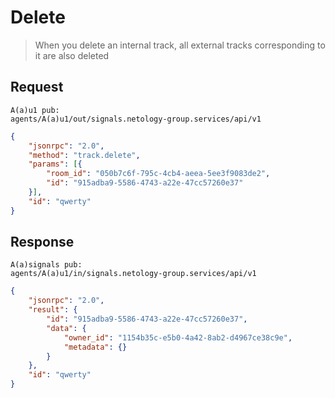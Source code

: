 # Delete

> When you delete an internal track, all external tracks corresponding to
> it are also deleted

## Request

```
A(a)u1 pub:
agents/A(a)u1/out/signals.netology-group.services/api/v1
```

```json
{
    "jsonrpc": "2.0",
    "method": "track.delete",
    "params": [{
        "room_id": "050b7c6f-795c-4cb4-aeea-5ee3f9083de2",
        "id": "915adba9-5586-4743-a22e-47cc57260e37"
    }],
    "id": "qwerty"
}
```

## Response

```
A(a)signals pub:
agents/A(a)u1/in/signals.netology-group.services/api/v1
```

```json
{
    "jsonrpc": "2.0",
    "result": {
        "id": "915adba9-5586-4743-a22e-47cc57260e37",
        "data": {
            "owner_id": "1154b35c-e5b0-4a42-8ab2-d4967ce38c9e",
            "metadata": {}
        }
    },
    "id": "qwerty"
}
```
